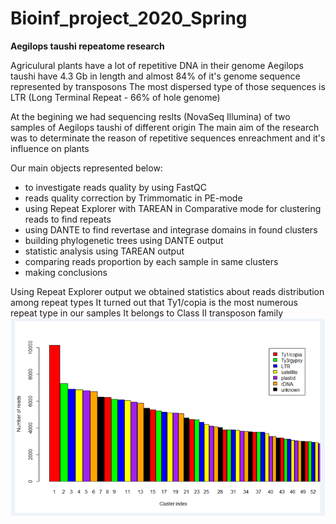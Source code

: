 # Bioinf_project_2020_Spring

**Aegilops taushi repeatome research**

Agriculural plants have a lot of repetitive DNA in their genome
Aegilops taushi have 4.3 Gb in length and almost 84% of it's genome sequence represented by transposons
The most dispersed type of those sequences is LTR (Long Terminal Repeat - 66% of hole genome)

At the begining we had sequencing reslts (NovaSeq Illumina) of two samples of Aegilops taushi of different origin
The main aim of the research was to determinate the reason of repetitive sequences enreachment and it's influence on plants

Our main objects represented below:
* to investigate reads quality by using FastQC
* reads quality correction by Trimmomatic in PE-mode
* using Repeat Explorer with TAREAN in Comparative mode for clustering reads to find repeats
* using DANTE to find revertase and integrase domains in found clusters
* building phylogenetic trees using DANTE output
* statistic analysis using TAREAN output
* comparing reads proportion by each sample in same clusters
* making conclusions

Using Repeat Explorer output we obtained statistics about reads distribution among repeat types
It turned out that Ty1/copia is the most numerous repeat type in our samples
It belongs to Class II transposon family
![screenshot of sample](https://github.com/nikkureev/Bioinf_project_2020_Spring/blob/master/Barplot.png?raw=true)
